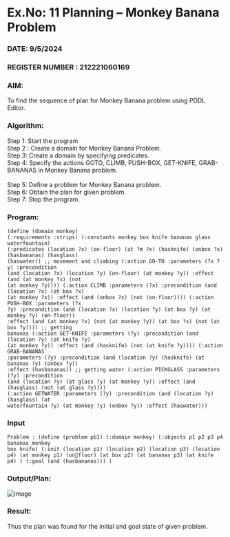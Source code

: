 # Ex.No: 11  Planning –  Monkey Banana Problem
### DATE:  9/5/2024                                                                         
### REGISTER NUMBER : 212221060169
### AIM: 
To find the sequence of plan for Monkey Banana problem using PDDL Editor.
###  Algorithm:
Step 1:  Start the program <br> 
Step 2 : Create a domain for Monkey Banana Problem. <br> 
Step 3:  Create a domain by specifying predicates. <br> 
Step 4: Specify the actions GOTO, CLIMB, PUSH-BOX, GET-KNIFE, GRAB-BANANAS in Monkey Banana problem.<br>  
Step 5:   Define a problem for Monkey Banana problem.<br> 
Step 6:  Obtain the plan for given problem.<br> 
Step 7: Stop the program.<br> 
### Program:
```
(define (domain monkey)
(:requirements :strips) (:constants monkey box knife bananas glass waterfountain)
(:predicates (location ?x) (on-floor) (at ?m ?x) (hasknife) (onbox ?x) (hasbananas) (hasglass)
(haswater)) ;; movement and climbing (:action GO-TO :parameters (?x ?y) :precondition
(and (location ?x) (location ?y) (on-floor) (at monkey ?y)) :effect (and (at monkey ?x) (not
(at monkey ?y)))) (:action CLIMB :parameters (?x) :precondition (and (location ?x) (at box ?x)
(at monkey ?x)) :effect (and (onbox ?x) (not (on-floor)))) (:action PUSH-BOX :parameters (?x
?y) :precondition (and (location ?x) (location ?y) (at box ?y) (at monkey ?y) (on-floor))
:effect (and (at monkey ?x) (not (at monkey ?y)) (at box ?x) (not (at box ?y)))) ;; getting
bananas (:action GET-KNIFE :parameters (?y) :precondition (and (location ?y) (at knife ?y)
(at monkey ?y)) :effect (and (hasknife) (not (at knife ?y)))) (:action GRAB-BANANAS
:parameters (?y) :precondition (and (location ?y) (hasknife) (at bananas ?y) (onbox ?y))
:effect (hasbananas)) ;; getting water (:action PICKGLASS :parameters (?y) :precondition
(and (location ?y) (at glass ?y) (at monkey ?y)) :effect (and (hasglass) (not (at glass ?y))))
(:action GETWATER :parameters (?y) :precondition (and (location ?y) (hasglass) (at
waterfountain ?y) (at monkey ?y) (onbox ?y)) :effect (haswater)))
```






### Input 
```
Problem : (define (problem pb1) (:domain monkey) (:objects p1 p2 p3 p4 bananas monkey
box knife) (:init (location p1) (location p2) (location p3) (location p4) (at monkey p1) (onfloor) (at box p2) (at bananas p3) (at knife p4) ) (:goal (and (hasbananas))) )
```
### Output/Plan:

![image](https://github.com/Asansiddiq/AI_Lab_2023-24/assets/160508575/24a771e6-9417-4a56-ade2-f0688131f0e1)


### Result:
Thus the plan was found for the initial and goal state of given problem.
